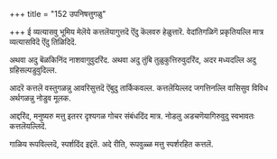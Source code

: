 +++
title = "152 उपनिषत्तुगळु"

+++
ई व्यत्यासवु भूमिय मेलॆये कत्तलॆयागुत्तदॆ ऎंदु कॆलवरु हेळुत्तारॆ. वेदांतिगळिगॆ प्रकृतियल्लि मात्र व्यत्यासविदॆ ऎंदु तिळिदिदॆ.

अथवा अदु बॆळकिनिंद नाशवागुवुदरिंद. अथवा अदु तुंबि तुळुकुत्तिरुवुदरिंद, अदर मध्यदल्लि अदु ग्रहिसल्पडुवुदिल्ल.

आदरॆ कत्तलॆ वस्तुगळन्नु आवरिसुत्तदॆ ऎंबुदु तार्किकवल्ल. कत्तलॆयिल्लद जगत्तिनल्लि वासिसुव विविध अर्थगळन्नु नोडुव मूलक.

आद्दरिंद, मनुष्यरु मत्तु इतरर दृश्यगळ गोचर संबंधदिंद मात्र. नोडलु अडचणॆयागिरुवुदु स्वभावतः कत्तलॆयल्लिदॆ.

गाळिय रूपविल्लदॆ, स्पर्शदिंद इद्दंतॆ. अदे रीति, रूपवुळ्ळ मत्तु स्पर्शरहित कत्तलॆ.

